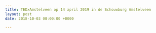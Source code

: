```yaml
---
title: TEDxAmstelveen op 14 april 2019 in de Schouwburg Amstelveen
layout: post
date: 2018-10-03 00:00:00 +0000

---
```

